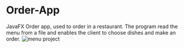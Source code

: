 # Order-App
JavaFX Order app, used to order in a restaurant. The program read the menu from a file and enables the client to choose dishes and make an order. 
![menu project](https://github.com/tehilakiper/Order-App/assets/109146074/061ae406-4757-47da-8de0-2ab15d83c97b)
